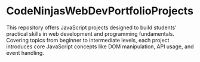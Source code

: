 # CodeNinjasWebDevPortfolioProjects
This repository offers JavaScript projects designed to build students' practical skills in web development and programming fundamentals. Covering topics from beginner to intermediate levels, each project introduces core JavaScript concepts like DOM manipulation, API usage, and event handling.
